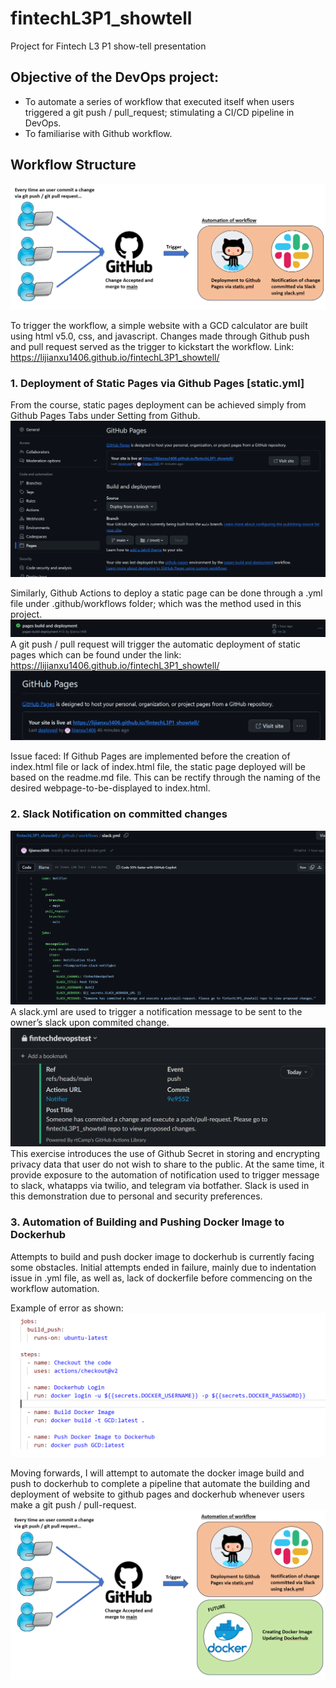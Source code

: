 # fintechL3P1_showtell
Project for Fintech L3 P1 show-tell presentation

## Objective of the DevOps project: 
* To automate a series of workflow that executed itself when users triggered a git push / pull_request; stimulating a CI/CD pipeline in DevOps.
* To familiarise with Github workflow.

## Workflow Structure
![Current Workflow](./images/currentworkflow.png)

To trigger the workflow, a simple website with a GCD calculator are built using html v5.0, css, and javascript. Changes made through Github push and pull request served as the trigger to kickstart the workflow. 
Link: https://lijianxu1406.github.io/fintechL3P1_showtell/

### 1. **Deployment of Static Pages via Github Pages [static.yml]**
From the course, static pages deployment can be achieved simply from Github Pages Tabs under Setting from Github.
![gitpage](./images/gitpage.png)

Similarly, Github Actions to deploy a static page can be done through a .yml file under .github/workflows folder; which was the method used in this project. 
![pagebuilddeployment](./images/pagebuilddeployment.png)
A git push / pull request will trigger the automatic deployment of static pages which can be found under the link: https://lijianxu1406.github.io/fintechL3P1_showtell/
![link](./images/link.png)

Issue faced: If Github Pages are implemented before the creation of index.html file or lack of index.html file, the static page deployed will be based on the readme.md file. This can be rectify through the naming of the desired webpage-to-be-displayed to index.html. 

### 2. **Slack Notification on committed changes**
![slack](./images/slack.png)
A slack.yml are used to trigger a notification message to be sent to the owner’s slack upon commited change.
![notification](./images/notification.png)
This exercise introduces the use of Github Secret in storing and encrypting privacy data that user do not wish to share to the public. At the same time, it provide exposure to the automation of notification used to trigger message to slack, whatapps via twilio, and telegram via botfather. Slack is used in this demonstration due to personal and security preferences.  

### 3. **Automation of Building and Pushing Docker Image to Dockerhub**
Attempts to build and push docker image to dockerhub is currently facing some obstacles. Initial attempts ended in failure, mainly due to indentation issue in .yml file, as well as, lack of dockerfile before commencing on the workflow automation. 

Example of error as shown:
![errorexample](./images/errorexample.png)

Moving forwards, I will attempt to automate the docker image build and push to dockerhub to complete a pipeline that automate the building and deployment of website to github pages and dockerhub whenever users make a git push / pull-request. 
![futureworkflow](./images/futureworkflow.png)
